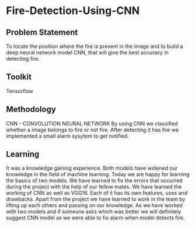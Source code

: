 # Fire-Detection-Using-CNN

## Problem Statement
To locate the position where the fire is present in the image and to build a deep neural network 
model CNN, that will give the best accuracy in detecting fire.

## Toolkit
Tensorflow

## Methodology 
CNN - CONVOLUTION NEURAL NETWORK 
By using CNN we classified whether a image belongs to fire or not fire.
After detecting it has fire we implemented a small alarm sysytem to get notified.

## Learning
It was a knowledge gaining experience. Both models have widened our knowledge in the 
field of machine learning. Today we are happy for learning the basics of two models. We 
have learned to fix the errors that occurred during the project with the help of our fellow mates.
We have learned the working of CNN as well as VGG16. Each of it has its own features, uses 
and drawbacks. 
Apart from the project we have learned to work in the team by lifting up each others and 
passing on our knowledge. 
As we have worked with two models and if someone asks which was better we will definitely 
suggest CNN model as we were able to fix alarm when model detects fire.



